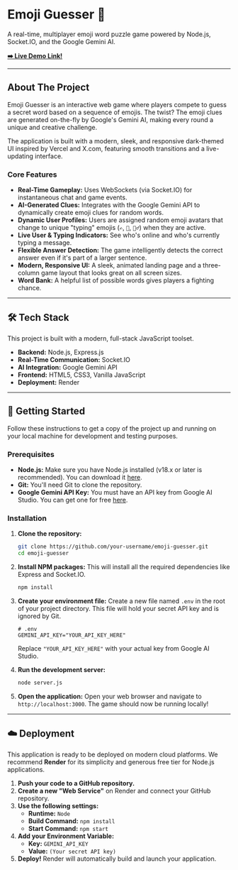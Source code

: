 # Emoji Guesser 🤔

A real-time, multiplayer emoji word puzzle game powered by Node.js, Socket.IO, and the Google Gemini AI.

**[➡️ Live Demo Link! ](https://emoji-guesser.onrender.com)**

---

## About The Project

Emoji Guesser is an interactive web game where players compete to guess a secret word based on a sequence of emojis. The twist? The emoji clues are generated on-the-fly by Google's Gemini AI, making every round a unique and creative challenge.

The application is built with a modern, sleek, and responsive dark-themed UI inspired by Vercel and X.com, featuring smooth transitions and a live-updating interface.

### Core Features

*   **Real-Time Gameplay:** Uses WebSockets (via Socket.IO) for instantaneous chat and game events.
*   **AI-Generated Clues:** Integrates with the Google Gemini API to dynamically create emoji clues for random words.
*   **Dynamic User Profiles:** Users are assigned random emoji avatars that change to unique "typing" emojis (`✍️`, `🤔`, `🏃‍♂️`) when they are active.
*   **Live User & Typing Indicators:** See who's online and who's currently typing a message.
*   **Flexible Answer Detection:** The game intelligently detects the correct answer even if it's part of a larger sentence.
*   **Modern, Responsive UI:** A sleek, animated landing page and a three-column game layout that looks great on all screen sizes.
*   **Word Bank:** A helpful list of possible words gives players a fighting chance.

---

## 🛠 Tech Stack

This project is built with a modern, full-stack JavaScript toolset.

*   **Backend:** Node.js, Express.js
*   **Real-Time Communication:** Socket.IO
*   **AI Integration:** Google Gemini API
*   **Frontend:** HTML5, CSS3, Vanilla JavaScript
*   **Deployment:** Render

---

## 🚀 Getting Started

Follow these instructions to get a copy of the project up and running on your local machine for development and testing purposes.

### Prerequisites

*   **Node.js:** Make sure you have Node.js installed (v18.x or later is recommended). You can download it [here](https://nodejs.org/).
*   **Git:** You'll need Git to clone the repository.
*   **Google Gemini API Key:** You must have an API key from Google AI Studio. You can get one for free [here](https://aistudio.google.com/app/apikey).

### Installation

1.  **Clone the repository:**
    ```bash
    git clone https://github.com/your-username/emoji-guesser.git
    cd emoji-guesser
    ```

2.  **Install NPM packages:**
    This will install all the required dependencies like Express and Socket.IO.
    ```bash
    npm install
    ```

3.  **Create your environment file:**
    Create a new file named `.env` in the root of your project directory. This file will hold your secret API key and is ignored by Git.
    ```
    # .env
    GEMINI_API_KEY="YOUR_API_KEY_HERE"
    ```
    Replace `"YOUR_API_KEY_HERE"` with your actual key from Google AI Studio.

4.  **Run the development server:**
    ```bash
    node server.js
    ```

5.  **Open the application:**
    Open your web browser and navigate to `http://localhost:3000`. The game should now be running locally!

---

## ☁️ Deployment

This application is ready to be deployed on modern cloud platforms. We recommend **Render** for its simplicity and generous free tier for Node.js applications.

1.  **Push your code to a GitHub repository.**
2.  **Create a new "Web Service"** on Render and connect your GitHub repository.
3.  **Use the following settings:**
    *   **Runtime:** `Node`
    *   **Build Command:** `npm install`
    *   **Start Command:** `npm start`
4.  **Add your Environment Variable:**
    *   **Key:** `GEMINI_API_KEY`
    *   **Value:** `(Your secret API key)`
5.  **Deploy!** Render will automatically build and launch your application.


